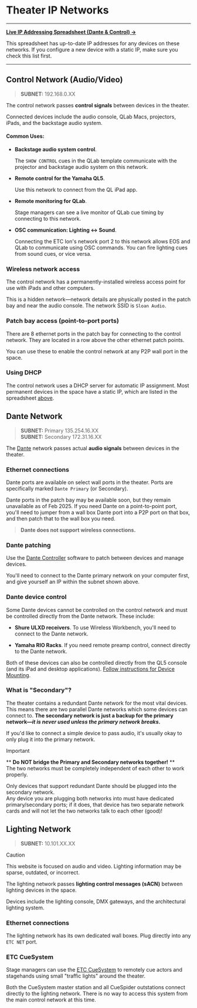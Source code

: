 # Theater IP Networks

---

[**Live IP Addressing Spreadsheet (Dante & Control) →**](https://docs.google.com/spreadsheets/d/1stSgA-eeNP3GPM0xlEwX6Fdci_NsIVCoX9OwbNLJ6Do/edit)

This spreadsheet has up-to-date IP addresses for any devices on these networks. If you configure a new device with a static IP, make sure you check this list first.

---

## Control Network (Audio/Video)

> **SUBNET:** 192.168.0.XX

The control network passes **control signals** between devices in the theater.

Connected devices include the audio console, QLab Macs, projectors, iPads, and the backstage audio system.

#### Common Uses:

- **Backstage audio system control**.

  The `SHOW CONTROL` cues in the QLab template communicate with the projector and backstage audio system on this network.

- **Remote control for the Yamaha QL5**.

  Use this network to connect from the QL iPad app.

- **Remote monitoring for QLab**.

  Stage managers can see a live monitor of QLab cue timing by connecting to this network.

- **OSC communication: Lighting ↔ Sound**.

  Connecting the ETC Ion's network port 2 to this network allows EOS and QLab to communicate using OSC commands. You can fire lighting cues from sound cues, or vice versa.

### Wireless network access

The control network has a permanently-installed wireless access point for use with iPads and other computers.

This is a hidden network—network details are physically posted in the patch bay and near the audio console. The network SSID is `Sloan Audio`.

### Patch bay access (point-to-port ports)

There are 8 ethernet ports in the patch bay for connecting to the control network. They are located in a row above the other ethernet patch points.

You can use these to enable the control network at any P2P wall port in the space.

### Using DHCP

The control network uses a DHCP server for automatic IP assignment. Most permanent devices in the space have a static IP, which are listed in the spreadsheet [above](#theater-ip-networks).

## Dante Network

> **SUBNET:** Primary 135.254.16.XX  
> **SUBNET:** Secondary 172.31.16.XX

The [Dante](https://www.getdante.com) network passes actual **audio signals** between devices in the theater.

### Ethernet connections

Dante ports are available on select wall ports in the theater. Ports are specifically marked `Dante Primary` (or Secondary).

Dante ports in the patch bay may be available soon, but they remain unavailable as of Feb 2025. If you need Dante on a point-to-point port, you'll need to jumper from a wall box Dante port into a P2P port on that box, and then patch that to the wall box you need.

> **Dante does not support wireless connections.**

### Dante patching

Use the [Dante Controller](https://www.getdante.com/product-support/dante-controller/) software to patch between devices and manage devices.

You'll need to connect to the Dante primary network on your computer first, and give yourself an IP within the subnet shown above.

### Dante device control

Some Dante devices cannot be controlled on the control network and must be controlled directly from the Dante network. These include:

- **Shure ULXD receivers**. To use Wireless Workbench, you'll need to connect to the Dante network.

- **Yamaha RIO Racks**. If you need remote preamp control, connect directly to the Dante network.

Both of these devices can also be controlled directly from the QL5 console (and its iPad and desktop applications). [Follow instructions for Device Mounting](QL5.md#mounting-devices).

### What is "Secondary"?

The theater contains a redundant Dante network for the most vital devices. This means there are two parallel Dante networks which some devices can connect to. **The secondary network is just a backup for the primary network—_it is never used unless the primary network breaks_.**

If you'd like to connect a simple device to pass audio, it's usually okay to only plug it into the primary network.

> [!IMPORTANT]
>
> \*\* **Do NOT bridge the Primary and Secondary networks together!** \*\*  
> The two networks must be completely independent of each other to work properly.
>
> Only devices that support redundant Dante should be plugged into the secondary network.  
> Any device you are plugging both networks into must have dedicated primary/secondary ports; if it does, that device has two separate network cards and will not let the two networks talk to each other (good)!

## Lighting Network

> **SUBNET:** 10.101.XX.XX

> [!CAUTION]
> This website is focused on audio and video. Lighting information may be sparse, outdated, or incorrect.

The lighting network passes **lighting control messages (sACN)** between lighting devices in the space.

Devices include the lighting console, DMX gateways, and the architectural lighting system.

### Ethernet connections

The lighting network has its own dedicated wall boxes. Plug directly into any `ETC NET` port.

### ETC CueSystem

Stage managers can use the [ETC CueSystem](https://www.etcconnect.com/CueSystem/) to remotely cue actors and stagehands using small "traffic lights" around the theater.

Both the CueSystem master station and all CueSpider outstations connect directly to the lighting network. There is no way to access this system from the main control network at this time.
